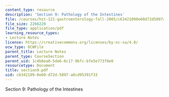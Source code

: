 ```yaml
---
content_type: resource
description: 'Section 9: Pathology of the Intestines'
file: /courses/hst-121-gastroenterology-fall-2005/c63421090e60d72d5097a8cd95391f33_section9.pdf
file_size: 2266220
file_type: application/pdf
learning_resource_types:
- Lecture Notes
license: https://creativecommons.org/licenses/by-nc-sa/4.0/
ocw_type: OCWFile
parent_title: Lecture Notes
parent_type: CourseSection
parent_uid: 1c4b8ea0-5de6-6c17-9bfc-bfe5e773f8e0
resourcetype: Document
title: section9.pdf
uid: c6342109-0e60-d72d-5097-a8cd95391f33
---
```

Section 9: Pathology of the Intestines